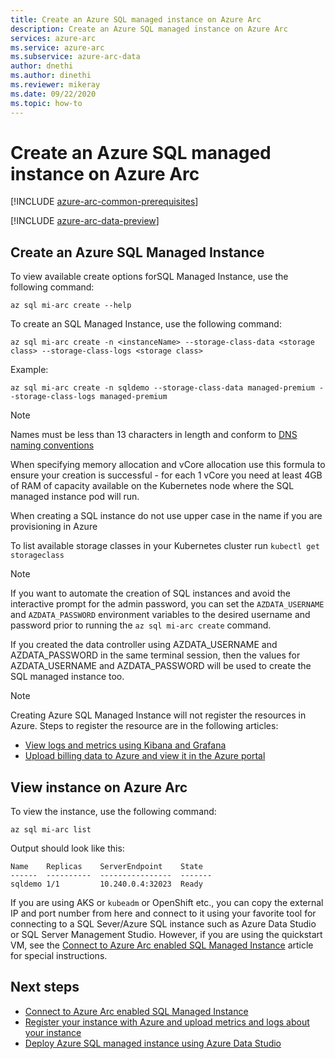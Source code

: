 ```yaml
---
title: Create an Azure SQL managed instance on Azure Arc
description: Create an Azure SQL managed instance on Azure Arc
services: azure-arc
ms.service: azure-arc
ms.subservice: azure-arc-data
author: dnethi
ms.author: dinethi
ms.reviewer: mikeray
ms.date: 09/22/2020
ms.topic: how-to
---
```


# Create an Azure SQL managed instance on Azure Arc

[!INCLUDE [azure-arc-common-prerequisites](../../../includes/azure-arc-common-prerequisites.md)]

[!INCLUDE [azure-arc-data-preview](../../../includes/azure-arc-data-preview.md)]

## Create an Azure SQL Managed Instance

To view available create options forSQL Managed Instance, use the following command:
```azurecli
az sql mi-arc create --help
```

To create an SQL Managed Instance, use the following command:

```azurecli
az sql mi-arc create -n <instanceName> --storage-class-data <storage class> --storage-class-logs <storage class>
```

Example:

```azurecli
az sql mi-arc create -n sqldemo --storage-class-data managed-premium --storage-class-logs managed-premium
```
> [!NOTE]
>  Names must be less than 13 characters in length and conform to [DNS naming conventions](https://kubernetes.io/docs/concepts/overview/working-with-objects/names/#dns-label-names)
>
>  When specifying memory allocation and vCore allocation use this formula to ensure your creation is successful - for each 1 vCore you need at least 4GB of RAM of capacity available on the Kubernetes node where the SQL managed instance pod will run.
>
>  When creating a SQL instance do not use upper case in the name if you are provisioning in Azure
>
>  To list available storage classes in your Kubernetes cluster run `kubectl get storageclass` 


> [!NOTE]
> If you want to automate the creation of SQL instances and avoid the interactive prompt for the admin password, you can set the `AZDATA_USERNAME` and `AZDATA_PASSWORD` environment variables to the desired username and password prior to running the `az sql mi-arc create` command.
> 
>  If you created the data controller using AZDATA_USERNAME and AZDATA_PASSWORD in the same terminal session, then the values for AZDATA_USERNAME and AZDATA_PASSWORD will be used to create the SQL managed instance too.

> [!NOTE]
> Creating Azure SQL Managed Instance will not register the resources in Azure. Steps to register the resource are in the following articles: 
> - [View logs and metrics using Kibana and Grafana](monitor-grafana-kibana.md)
> - [Upload billing data to Azure and view it in the Azure portal](view-billing-data-in-azure.md) 


## View instance on Azure Arc

To view the instance, use the following command:

```azurecli
az sql mi-arc list
```

Output should look like this:

```console
Name    Replicas    ServerEndpoint    State
------  ----------  ----------------  -------
sqldemo 1/1         10.240.0.4:32023  Ready
```

If you are using AKS or `kubeadm` or OpenShift etc., you can copy the external IP and port number from here and connect to it using your favorite tool for connecting to a SQL Sever/Azure SQL instance such as Azure Data Studio or SQL Server Management Studio. However, if you are using the quickstart VM, see the [Connect to Azure Arc enabled SQL Managed Instance](connect-managed-instance.md) article for special instructions.


## Next steps
- [Connect to Azure Arc enabled SQL Managed Instance](connect-managed-instance.md)
- [Register your instance with Azure and upload metrics and logs about your instance](upload-metrics-and-logs-to-azure-monitor.md)
- [Deploy Azure SQL managed instance using Azure Data Studio](create-sql-managed-instance-azure-data-studio.md)

